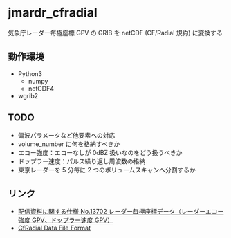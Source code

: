 # jmardr_cfradial

気象庁レーダー毎極座標 GPV の GRIB を netCDF (CF/Radial 規約) に変換する

## 動作環境

-   Python3
    -   numpy
    -   netCDF4
-   wgrib2

## TODO

-   偏波パラメータなど他要素への対応
-   volume_number に何を格納すべきか
-   エコー強度：エコーなしが 0dBZ 扱いなのをどう扱うべきか
-   ドップラー速度：パルス繰り返し周波数の格納
-   東京レーダーを 5 分毎に 2 つのボリュームスキャンへ分割するか

## リンク

-   [配信資料に関する仕様 No.13702 レーダー毎極座標データ（レーダーエコー強度 GPV、ドップラー速度 GPV）](https://www.data.jma.go.jp/add/suishin/shiyou/pdf/no13702)
-   [CfRadial Data File Format](https://ral.ucar.edu/projects/titan/docs/radial_formats/CfRadialDoc.pdf)
